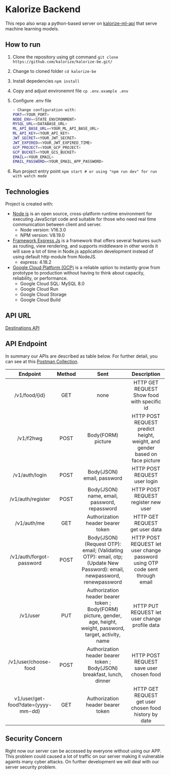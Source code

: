 # Kalorize Backend

This repo also wrap a python-based server on [kalorize-ml-api](https://github.com/Kalorize/kalorize-ml-api) that serve machine learning models.

## How to run

1. Clone the repository using git command
   `git clone https://github.com/kalorize/kalorize-be.git/`
2. Change to cloned folder
   `cd kalorize-be`
3. Install depedencies
   `npm install`
4. Copy and adjust environemnt file
   `cp .env.example .env`
5. Configure .env file

   ```bash
   - Change configuration with:
   PORT=<YOUR_PORT>
   NODE_ENV=<STATE_ENVIRONMENT>
   MYSQL_URL=<DATABASE_URL>
   ML_API_BASE_URL=<YOUR_ML_API_BASE_URL>
   ML_API_KEY=<YOUR_API_KEY>
   JWT_SECRET=<YOUR_JWT_SECRET>
   JWT_EXPIRED=<YOUR_JWT_EXPIRED_TIME>
   GCP_PROJECT=<YOUR_GCP_PROJECT>
   GCP_BUCKET=<YOUR_GCS_BUCKET>
   EMAIL=<YOUR_EMAIL>
   EMAIL_PASSWORD=<YOUR_EMAIL_APP_PASSWORD>
   ```

6. Run project entry point
   `npm start # or using "npm run dev" for run with watch mode`

## Technologies

Project is created with:

- [Node js](https://nodejs.org/en/) is an open source, cross-platform runtime environment for executing JavaScript code and suitable for those who need real time communication between client and server.
  - Node version: V16.3.0
  - NPM version: V8.19.0
- [Framework Express Js](https://expressjs.com/) is a framework that offers several features such as routing, view rendering, and supports middleware in other words it will save a lot of time in Node.js application development instead of using default http module from NodeJS.
  - express: 4.18.2
- [Google Cloud Platform (GCP)](https://cloud.google.com/gcp/) is a reliable option to instantly grow from prototype to production without having to think about capacity, reliability, or performance.
  - Google Cloud SQL: MySQL 8.0
  - Google Cloud Run
  - Google Cloud Storage
  - Google Cloud Build

## API URL

[Destinations API](https://kalorize-be-cwx4yokorq-et.a.run.app)

## API Endpoint

In summary our APIs are described as table below. For further detail, you can see at this [Postman Collection](./kalorize.postman_collection.json).

|              Endpoint              | Method |                                                          Sent                                                           |                                 Description                                  |
| :--------------------------------: | :----: | :---------------------------------------------------------------------------------------------------------------------: | :--------------------------------------------------------------------------: |
|           /v1/food/{id}            |  GET   |                                                          none                                                           |                 HTTP GET REQUEST Show food with specific id                  |
|             /v1/f2hwg              |  POST  |                                                   Body(FORM) picture                                                    |  HTTP POST REQUEST predict height, weight, and gender based on face picture  |
|           /v1/auth/login           |  POST  |                                               Body(JSON) email, password                                                |                         HTTP POST REQUEST user login                         |
|         /v1/auth/register          |  POST  |                                      Body(JSON) name, email, password, repassword                                       |                     HTTP POST REQUEST register new user                      |
|            /v1/auth/me             |  GET   |                                            Authorization header bearer token                                            |                        HTTP GET REQUEST get user data                        |
|      /v1/auth/forgot-password      |  POST  | Body(JSON) (Request OTP): email; (Validating OTP): email, otp; (Update New Password): email, newpassword, renewpassword | HTTP POST REQUEST let user change password using OTP code sent through email |
|              /v1/user              |  PUT   |  Authorization header bearer token ; Body(FORM) picture, gender, age, height, weight, password, target, activity, name  |                HTTP PUT REQUEST let user change profile data                 |
|        /v1/user/choose-food        |  POST  |                         Authorization header bearer token ; Body(JSON) breakfast, lunch, dinner                         |                   HTTP POST REQUEST save user chosen food                    |
| v1/user/get-food?date={yyyy-mm-dd} |  GET   |                                            Authorization header bearer token                                            |            HTTP GET REQUEST get user chosen food history by date             |

## Security Concern

Right now our server can be accessed by everyone without using our APP. This problem could caused a lot of traffic on our server making it vulnerable againts many cyber attacks. On further development we will deal with our server security problem.
